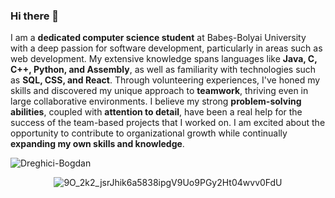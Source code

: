 ### Hi there 👋
I am a **dedicated computer science student** at Babeș-Bolyai University with a deep passion for software development, particularly in areas such as web development. My extensive knowledge spans languages like **Java, C, C++, Python, and Assembly**, as well as familiarity with technologies such as **SQL, CSS, and React**. Through volunteering experiences, I've honed my skills and discovered my unique approach to **teamwork**, thriving even in large collaborative environments. I believe my strong **problem-solving abilities**, coupled with **attention to detail**, have been a real help for the success of the team-based projects that I worked on. I am excited about the opportunity to contribute to organizational growth while continually **expanding my own skills and knowledge**.
<p align="left"> <img src="https://komarev.com/ghpvc/?username=Dreghici-Bogdan&label=Profile%20views&color=0e75b6&style=flat" alt="Dreghici-Bogdan" /> </p>

<div align="center">

  ![9O_2k2_jsrJhik6a5838ipgV9Uo9PGy2Ht04wvv0FdU](https://github.com/912-Dreghici-Bogdan/912-Dreghici-Bogdan/assets/115081661/04a9565b-cd54-4160-80fc-7f8ce437a950)

</div>
<!--
**912-Dreghici-Bogdan/912-Dreghici-Bogdan** is a ✨ _special_ ✨ repository because its `README.md` (this file) appears on your GitHub profile.

Here are some ideas to get you started:

- 🔭 I’m currently working on ...
- 🌱 I’m currently learning ...
- 👯 I’m looking to collaborate on ...
- 🤔 I’m looking for help with ...
- 💬 Ask me about ...
- 📫 How to reach me: ...
- 😄 Pronouns: ...
- ⚡ Fun fact: ...
-->
